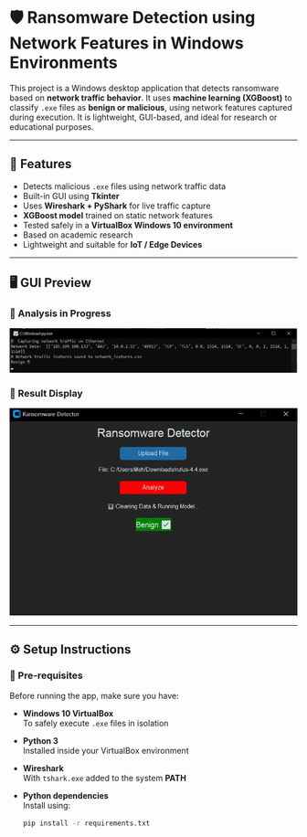 # 🛡️ Ransomware Detection using Network Features in Windows Environments

This project is a Windows desktop application that detects ransomware based on **network traffic behavior**. It uses **machine learning (XGBoost)** to classify `.exe` files as **benign or malicious**, using network features captured during execution. It is lightweight, GUI-based, and ideal for research or educational purposes.

---

## 🧠 Features

- Detects malicious `.exe` files using network traffic data
- Built-in GUI using **Tkinter**
- Uses **Wireshark + PyShark** for live traffic capture
- **XGBoost model** trained on static network features
- Tested safely in a **VirtualBox Windows 10 environment**
- Based on academic research
- Lightweight and suitable for **IoT / Edge Devices**

---

## 🖥️ GUI Preview

### 🔹 Analysis in Progress  
![Analysis](screenshots/analysis.jpeg)

### 🔹 Result Display  
![Result Screen](screenshots/results_screen.jpeg)

---

## ⚙️ Setup Instructions

### 🔧 Pre-requisites

Before running the app, make sure you have:

- **Windows 10 VirtualBox**  
  To safely execute `.exe` files in isolation

- **Python 3**  
  Installed inside your VirtualBox environment

- **Wireshark**  
  With `tshark.exe` added to the system **PATH**

- **Python dependencies**  
  Install using:
  ```bash
  pip install -r requirements.txt




